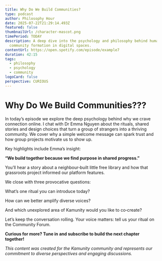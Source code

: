 ```yaml
---
title: Why Do We Build Communities?
type: podcast
author: Philosophy Hour
date: 2025-07-22T21:29:14.493Z
featured: false
thumbnailUrl: /character-mascot.png
timePeriod: TODAY
description: A deep dive into the psychology and philosophy behind human
  community formation in digital spaces.
contentUrl: https://open.spotify.com/episode/example7
duration: 42:15
tags:
  - philosophy
  - psychology
  - community
logoCard: false
perspective: CURIOUS
---
```

# Why Do We Build Communities???

In today’s episode we explore the deep psychology behind why we crave connection online. I chat with Dr Emma Nguyen about the rituals, shared stories and design choices that turn a group of strangers into a thriving community. We cover why a simple welcome message can spark trust and how group projects motivate us to show up.

Key highlights include Emma’s insight:

**“We build together because we find purpose in shared progress.”**

You’ll hear a story about a neighbour‑built little free library and how that grassroots project informed our platform features.

We close with three provocative questions:

What’s one ritual you can introduce today?

How can we better amplify diverse voices?

And which unexplored area of Kamunity would you like to co‑create?

Let’s keep the conversation rolling. Your voice matters: tell us your ritual on the Community Forum.

**Curious for more? Tune in and subscribe to build the next chapter together!**

*This content was created for the Kamunity community and represents our commitment to diverse perspectives and engaging discussions.*